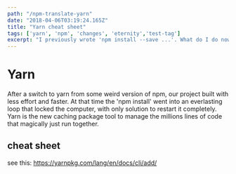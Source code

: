 ```yaml
---
path: "/npm-translate-yarn"
date: "2018-04-06T03:19:24.165Z"
title: "Yarn cheat sheet"
tags: ['yarn', 'npm', 'changes', 'eternity','test-tag']
excerpt: "I previously wrote 'npm install --save ...'. What do I do now?"
---
```


# Yarn
After a switch to yarn from some weird version of npm, our project built with less effort and faster. At that time the 'npm install' went into an everlasting loop that locked the computer, with only solution to restart it completely. Yarn is the new caching package tool to manage the millions lines of code that magically just run together.
## cheat sheet
see this:
https://yarnpkg.com/lang/en/docs/cli/add/
